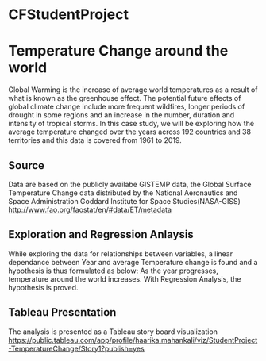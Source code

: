 # CFStudentProject

# Temperature Change around the world
Global Warming is the increase of average world temperatures as a result of what is known as the greenhouse effect.
The potential future effects of global climate change include more frequent wildfires, longer periods of drought in some regions and an increase in the number, duration and intensity of tropical storms.
In this case study, we will be exploring how the average temperature changed over the years across 192 countries and 38 territories and this data is covered from 1961 to 2019.

## Source
Data are based on the publicly availabe GISTEMP data, the Global Surface Temperature Change data distributed by the National Aeronautics and Space Administration Goddard Institute for Space Studies(NASA-GISS)
http://www.fao.org/faostat/en/#data/ET/metadata

## Exploration and Regression Anlaysis
While exploring the data for relationships between variables, a linear dependance between Year and average Temperature change is found and a hypothesis is thus formulated as below:
As the year progresses, temperature around the world increases.
With Regression Analysis, the hypothesis is proved.

## Tableau Presentation
The analysis is presented as a Tableau story board visualization 
https://public.tableau.com/app/profile/haarika.mahankali/viz/StudentProject-TemperatureChange/Story1?publish=yes

